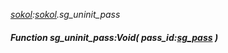 _[sokol](../../modules/sokol/sokol-module.md):[sokol](../../modules/sokol/sokol-module.md).sg\_uninit\_pass_
##### Function sg\_uninit\_pass:Void( pass_id:[sg_pass](../../modules/sokol/sokol-sg_pass.md) )

